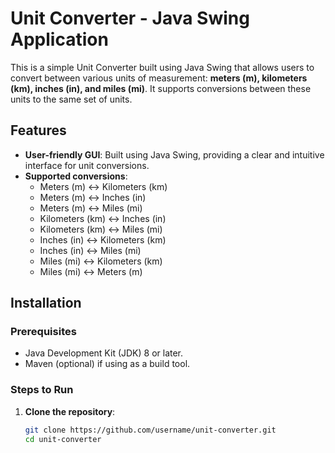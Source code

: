 # Unit Converter - Java Swing Application

This is a simple Unit Converter built using Java Swing that allows users to convert between various units of measurement: **meters (m), kilometers (km), inches (in), and miles (mi)**. It supports conversions between these units to the same set of units.

## Features

- **User-friendly GUI**: Built using Java Swing, providing a clear and intuitive interface for unit conversions.
- **Supported conversions**:
  - Meters (m) ↔ Kilometers (km)
  - Meters (m) ↔ Inches (in)
  - Meters (m) ↔ Miles (mi)
  - Kilometers (km) ↔ Inches (in)
  - Kilometers (km) ↔ Miles (mi)
  - Inches (in) ↔ Kilometers (km)
  - Inches (in) ↔ Miles (mi)
  - Miles (mi) ↔ Kilometers (km)
  - Miles (mi) ↔ Meters (m)

## Installation

### Prerequisites
- Java Development Kit (JDK) 8 or later.
- Maven (optional) if using as a build tool.

### Steps to Run
1. **Clone the repository**:
   ```bash
   git clone https://github.com/username/unit-converter.git
   cd unit-converter
